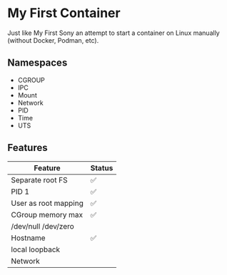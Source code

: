 # My First Container

Just like My First Sony an attempt to start a container on Linux manually (without Docker, Podman, etc). 

## Namespaces

- CGROUP
- IPC
- Mount
- Network
- PID
- Time
- UTS

## Features

| Feature | Status |
|---------|--------|
| Separate root FS | ✅ |
| PID 1 | ✅ |
| User as root mapping | ✅ |
| CGroup memory max | ✅ |
| /dev/null /dev/zero | |
| Hostname | ✅ |
| local loopback | |
| Network | |
